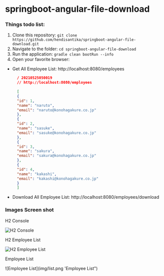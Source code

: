 # springboot-angular-file-download

### Things todo list:

1. Clone this repository: `git clone https://github.com/hendisantika/springboot-angular-file-download.git`
2. Navigate to the folder: `cd springboot-angular-file-download`
3. Run the application: `gradle clean bootRun --info`
4. Open your favorite browser:

* Get All Employee List: http://localhost:8080/employees
  ```json
    / 20210525050019
    // http://localhost:8080/employees
    
    [
    {
    "id": 1,
    "name": "naruto",
    "email": "naruto@konohagakure.co.jp"
    },
    {
    "id": 2,
    "name": "sasuke",
    "email": "sasuke@konohagakure.co.jp"
    },
    {
    "id": 3,
    "name": "sakura",
    "email": "sakura@konohagakure.co.jp"
    },
    {
    "id": 4,
    "name": "kakashi",
    "email": "kakashi@konohagakure.co.jp"
    }
    ]
    ```
* Download All Employee List: http://localhost:8080/employees/download

### Images Screen shot

H2 Console

![H2 Console](img/h2.png "H2 Console")

H2 Employee List

![H2 Employee List](img/h2_list.png "H2 Employee List")

Employee List

![Employee List](img/list.png 'Employee List")
